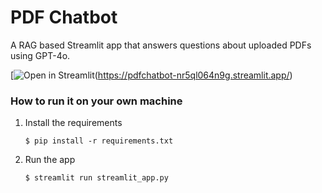 # PDF Chatbot

A RAG based Streamlit app that answers questions about uploaded PDFs using GPT-4o.

[![Open in Streamlit](https://static.streamlit.io/badges/streamlit_badge_black_white.svg)(https://pdfchatbot-nr5ql064n9g.streamlit.app/)

### How to run it on your own machine

1. Install the requirements

   ```
   $ pip install -r requirements.txt
   ```

2. Run the app

   ```
   $ streamlit run streamlit_app.py
   ```
